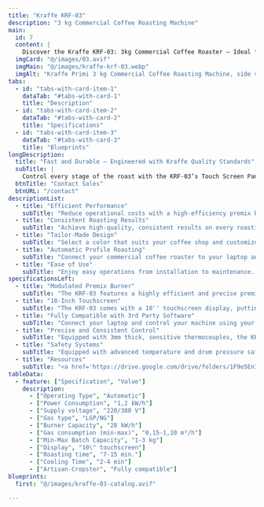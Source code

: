 ```yaml
---
title: "Kraffe KRF-03"
description: "3 kg Commercial Coffee Roasting Machine" 
main:
  id: 7
  content: |
    Discover the Kraffe KRF-03: 3kg Commercial Coffee Roaster – Ideal for Small Cafes and Specialty Roasters.
  imgCard: "@/images/03.avif"
  imgMain: "@/images/kraffe-krf-03.webp"
  imgAlt: "Kraffe Primi 3 kg Commercial Coffee Roasting Machine, side view"
tabs:
  - id: "tabs-with-card-item-1"
    dataTab: "#tabs-with-card-1"
    title: "Description"
  - id: "tabs-with-card-item-2"
    dataTab: "#tabs-with-card-2"
    title: "Specifications"
  - id: "tabs-with-card-item-3"
    dataTab: "#tabs-with-card-3"
    title: "Blueprints"
longDescription:
  title: "Fast and Durable – Engineered with Kraffe Quality Standards"
  subTitle: |
    Control every stage of the roast with the KRF-03’s Touch Screen Panel and enjoy automatic profile roasting through third-party software. Customize color, details, and features to create the perfect commercial coffee roaster for your business.
  btnTitle: "Contact Sales"
  btnURL: "/contact"
descriptionList:
  - title: "Efficient Performance"
    subTitle: "Reduce operational costs with a high-efficiency premix burner and superior heat insulation, ensuring minimal heat loss and maximum energy savings. Enjoy top-tier performance without compromising on efficiency."
  - title: "Consistent Roasting Results"
    subTitle: "Achieve high-quality, consistent results on every roasting session with a well-insulated body that minimizes environmental influence and precise variable controls for perfect consistency in every batch."
  - title: "Tailor-Made Design"
    subTitle: "Select a color that suits your coffee shop and customize your roaster to fit your space perfectly. Add your coffee shop logo to the machine and be involved in the design process, making it uniquely yours."
  - title: "Automatic Profile Roasting"
    subTitle: "Connect your commercial coffee roaster to your laptop and experiment with precise variable controls. Create and customize roasting profiles using the third-party software you're already familiar with. Consistently deliver high-quality coffee with rich aroma and flavor to your customers, ensuring every batch meets your standards."
  - title: "Ease of Use"
    subTitle: "Enjoy easy operations from installation to maintenance. KRAFFE Coffee Roasters are designed for a smooth setup and simple upkeep, allowing you to focus on perfecting your roasts."
specificationsLeft:
  - title: "Modulated Premix Burner"
    subTitle: "The KRF-03 features a highly efficient and precise premix burner, enabling you to master heat transfer while reducing gas consumption for cost-effective roasting."
  - title: "10-Inch Touchscreen"
    subTitle: "The KRF-03 comes with a 10'' touchscreen display, putting full control at your fingertips. Monitor real-time temperature, label critical roasting values for future batches, and track development time and ROR (Rate of Rise) with ease."
  - title: "Fully Compatible with 3rd Party Software"
    subTitle: "Connect your laptop and control your machine using your preferred roasting software. Create, save, and repeat profiles for consistent results every time."
  - title: "Precise and Consistent Control"
    subTitle: "Equipped with 3mm thick, sensitive thermocouples, the KRF-03 provides real-time temperature data throughout the roasting process. Master your roasting with precise variable controls and a well-insulated body that minimizes environmental effects, ensuring consistent results."
  - title: "Safety Systems"
    subTitle: "Equipped with advanced temperature and drum pressure safety systems, the KRF-03 ensures a safe roasting experience, giving you peace of mind throughout the process."
  - title: "Resources"
    subTitle: "<a href='https://drive.google.com/drive/folders/1F9e5EnI17jGkLRrw7HO03CCXrCJqcPnb' target='_blank' rel='noopener noreferrer' class='text-orange-500 hover:text-orange-600 dark:text-orange-400 dark:hover:text-orange-300 hover:underline'>Download User Manuals and Catalogs</a>"
tableData:
  - feature: ["Specification", "Value"]
    description:
      - ["Operating Type", "Automatic"]
      - ["Power Consumption", "1,2 kW/h"]
      - ["Supply voltage", "220/380 V"]
      - ["Gas type", "LGP/NG"]
      - ["Burner Capacity", "28 kW/h"]
      - ["Gas consumption (min-max)", "0,15-1,10 m³/h"]
      - ["Min-Max Batch Capacity", "1-3 kg"]
      - ["Display", "10\" touchscreen"]
      - ["Roasting time", "7-15 min."]
      - ["Cooling Time", "2-4 min"]
      - ["Artisan-Cropster", "Fully compatible"]
blueprints:
  first: "@/images/kraffe-03-catalog.avif"

---
```

